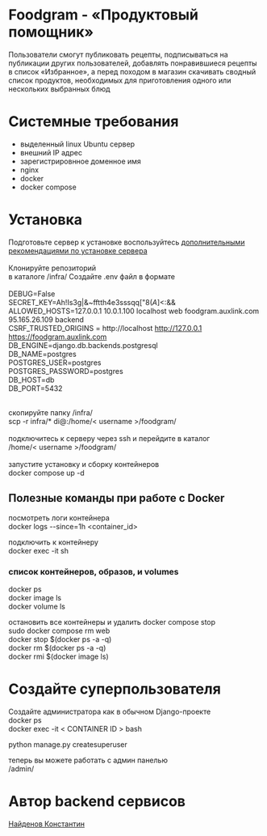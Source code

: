 # Foodgram - «Продуктовый помощник»

Пользователи смогут публиковать рецепты, подписываться на публикации других пользователей, добавлять понравившиеся рецепты в список «Избранное», а перед походом в магазин скачивать сводный список продуктов, необходимых для приготовления одного или нескольких выбранных блюд

# Системные требования
- выделенный linux Ubuntu сервер
- внешний IP адрес
- зарегистрировнное доменное имя
- nginx 
- docker
- docker compose

# Установка
Подготовьте сервер к установке
воспользуйтесь [дополнительными рекомендациями по установке сервера]()<br/>
<br/>
Клонируйте репозиторий<br/>
в каталоге /infra/ Создайте .env файл в формате<br/>
<br/>
DEBUG=False<br/>
SECRET_KEY=Ah!Is3g|&~fftth4e3sssqq["$8(A$]<:&&<br/>
ALLOWED_HOSTS=127.0.0.1 10.0.1.100 localhost web foodgram.auxlink.com 95.165.26.109 backend<br/>
CSRF_TRUSTED_ORIGINS = http://localhost http://127.0.0.1 https://foodgram.auxlink.com<br/>
DB_ENGINE=django.db.backends.postgresql<br/>
DB_NAME=postgres<br/>
POSTGRES_USER=postgres<br/>
POSTGRES_PASSWORD=postgres<br/>
DB_HOST=db<br/>
DB_PORT=5432<br/>

<br/>
скопируйте папку /infra/<br/>
scp -r infra/* di@<you server ip>:/home/< username >/foodgram/<br/>
<br/>
подключитесь к серверу через ssh и перейдите в каталог<br/>
/home/< username >/foodgram/<br/>
<br/>
запустите установку и сборку контейнеров<br/>
docker compose up -d<br/>

## Полезные команды при работе с Docker
посмотреть логи контейнера<br/>
docker logs --since=1h <container_id><br/>

подключить к контейнеру<br/>
docker exec -it  sh<br/>

### список контейнеров, образов, и volumes
docker ps<br/>
docker image ls<br/>
docker volume ls<br/>

остановить все контейнеры и удалить
docker compose stop<br/>
sudo docker compose rm web<br/>
docker stop $(docker ps -a -q)<br/>
docker rm $(docker ps -a -q)<br/>
docker rmi $(docker image ls)<br/>

# Создайте суперпользователя
Создайте администратора как в обычном Django-проекте<br/>
docker ps<br/>
docker exec -it < CONTAINER ID > bash <br/>

python manage.py createsuperuser<br/>

теперь вы можете работать с админ панелью<br/>
<you server name>/admin/<br/>


# Автор backend сервисов
[Найденов Константин]()


